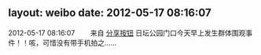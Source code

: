 layout: weibo
date: 2012-05-17 08:16:07
---
2012-05-17 08:16:07  &nbsp;&nbsp;&nbsp;&nbsp;&nbsp;&nbsp; 来自 <a href="http://app.weibo.com/t/feed/cUcI1A" rel="nofollow">分享按钮</a>
日坛公园门口今天早上发生群体围观事件！！咳，可惜没有带手机拍之…… ​​​
